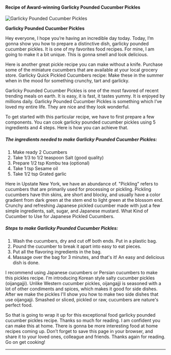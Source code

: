             

#### Recipe of Award-winning Garlicky Pounded Cucumber Pickles

![Garlicky Pounded Cucumber Pickles](https://img-global.cpcdn.com/recipes/4768525896908800/751x532cq70/garlicky-pounded-cucumber-pickles-recipe-main-photo.jpg)

**Garlicky Pounded Cucumber Pickles**

Hey everyone, I hope you’re having an incredible day today. Today, I’m gonna show you how to prepare a distinctive dish, garlicky pounded cucumber pickles. It is one of my favorites food recipes. For mine, I am going to make it a bit unique. This is gonna smell and look delicious.

Here is another great pickle recipe you can make without a knife. Purchase some of the miniature cucumbers that are available at your local grocery store. Garlicky Quick Pickled Cucumbers recipe: Make these in the summer when in the mood for something crunchy, tart and garlicky.

Garlicky Pounded Cucumber Pickles is one of the most favored of recent trending meals on earth. It is easy, it is fast, it tastes yummy. It is enjoyed by millions daily. Garlicky Pounded Cucumber Pickles is something which I’ve loved my entire life. They are nice and they look wonderful.

To get started with this particular recipe, we have to first prepare a few components. You can cook garlicky pounded cucumber pickles using 5 ingredients and 4 steps. Here is how you can achieve that.

##### The ingredients needed to make Garlicky Pounded Cucumber Pickles:

1.  Make ready 2 Cucumbers
2.  Take 1/3 to 1/2 teaspoon Salt (good quality)
3.  Prepare 1/2 tsp Kombu tea (optional)
4.  Take 1 tsp Sesame oil
5.  Take 1/2 tsp Grated garlic

Here in Upstate New York, we have an abundance of. "Pickling" refers to cucumbers that are primarily used for processing or pickling. Pickling cucumbers have thin skins, are short and blocky, and usually have a color gradient from dark green at the stem end to light green at the blossom end. Crunchy and refreshing Japanese pickled cucumber made with just a few simple ingredients, salt, sugar, and Japanese mustard. What Kind of Cucumber to Use for Japanese Pickled Cucumbers.

##### Steps to make Garlicky Pounded Cucumber Pickles:

1.  Wash the cucumbers, dry and cut off both ends. Put in a plastic bag.
2.  Pound the cucumber to break it apart into easy to eat pieces.
3.  Put all the flavoring ingredients in the bag.
4.  Massage over the bag for 3 minutes, and that's it! An easy and delicious dish is done.

I recommend using Japanese cucumbers or Persian cucumbers to make this pickles recipe. I'm introducing Korean style salty cucumber pickles (oijangajji). Unlike Western cucumber pickles, oijangajji is seasoned with a lot of other condiments and spices, which makes it good for side dishes. After we make the pickles I'll show you how to make two side dishes that use oijangajji. Smashed or sliced, pickled or raw, cucumbers are nature's perfect food.

So that is going to wrap it up for this exceptional food garlicky pounded cucumber pickles recipe. Thanks so much for reading. I am confident you can make this at home. There is gonna be more interesting food at home recipes coming up. Don’t forget to save this page in your browser, and share it to your loved ones, colleague and friends. Thanks again for reading. Go on get cooking!

* * *
